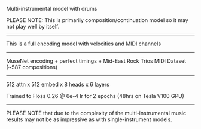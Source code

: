 Multi-instrumental model with drums

PLEASE NOTE: This is primarily composition/continuation model so it may not play well by itself.

***

This is a full encoding model with velocities and MIDI channels

***

MuseNet encoding + perfect timings + Mid-East Rock Trios MIDI Dataset (~587 compositions)

***

512 attn x 512 embed x 8 heads x 6 layers

Trained to Floss 0.26 @ 6e-4 lr for 2 epochs (48hrs on Tesla V100 GPU)

***

PLEASE NOTE that due to the complexity of the multi-instrumental music results may not be as impressive as with single-instrument models.

